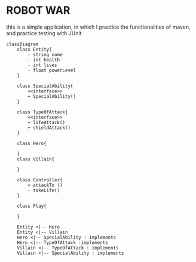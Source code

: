 # ROBOT WAR 

this is a simple application, in which I practice the functionalities of maven, and practice testing with JUnit


```mermaid
classDiagram
    class Entity{
        - string name
        - int health
        - int lives
        - float powerLevel
    }
        
    class SpecialAbility{
        <<interface>>
        + SpecialAbility()
    }
    
    class TypeOfAttack{
        <<interface>>
        + lifeAttack()
        + shieldAttack()
    }
    
    class Hero{
        
    }
    class Villain{
        
    }
    
    class Controller{
        + attackTo ()
        - takeLife()
    } 
    
    class Play{
        
    } 
    
    Entity <|-- Hero  
    Entity <|-- Villain
    Hero <|-- SpecialAbility : implements 
    Hero <|-- TypeOfAttack :implements
    Villain <|-- TypeOfAttack : implements 
    Villain <|-- SpecialAbility : implements


```